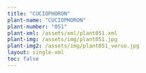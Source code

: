 ```yaml
---
title: "CUCIOPHORON"
plant-name: "CUCIOPHORON"
plant-number: "051"
plant-xml: /assets/xml/plant051.xml
plant-img: /assets/img/plant051.jpg
plant-img2: /assets/img/plant051_verso.jpg
layout: single-xml
toc: false
---
```

